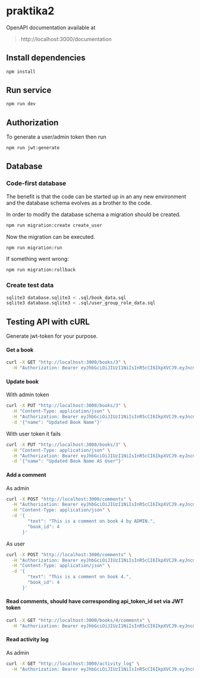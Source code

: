 # praktika2

OpenAPI documentation available at

> http://localhost:3000/documentation

## Install dependencies

```sh
npm install
```

## Run service

```sh
npm run dev
```

## Authorization

To generate a user/admin token then run

```sh
npm run jwt:generate
```

## Database

### Code-first database

The benefit is that the code can be started up in an any new environment and the database schema evolves as a brother to the code.

In order to modify the database schema a migration should be created.

```sh
npm run migration:create create_user
```

Now the migration can be executed.

```sh
npm run migration:run
```

If something went wrong:

```sh
npm run migration:rollback
```

### Create test data

```sh
sqlite3 database.sqlite3 < .sql/book_data.sql
sqlite3 database.sqlite3 < .sql/user_group_role_data.sql
```

## Testing API with cURL

Generate jwt-token for your purpose.

#### Get a book

```sh
curl -X GET "http://localhost:3000/books/3" \
  -H "Authorization: Bearer eyJhbGciOiJIUzI1NiIsInR5cCI6IkpXVCJ9.eyJncm91cF9pZCI6MSwiaWF0IjoxNzM5MDk2NzYyLCJleHAiOjE3NzA2NTQzNjJ9.-4xbAERgRravSNKORHwp2bsdwe69k0mJbQPdsTPm_Bs"
```

#### Update book

With admin token

```sh
curl -X PUT "http://localhost:3000/books/3" \
  -H "Content-Type: application/json" \
  -H "Authorization: Bearer eyJhbGciOiJIUzI1NiIsInR5cCI6IkpXVCJ9.eyJncm91cF9pZCI6MSwiaWF0IjoxNzM5MDk2NzYyLCJleHAiOjE3NzA2NTQzNjJ9.-4xbAERgRravSNKORHwp2bsdwe69k0mJbQPdsTPm_Bs" \
  -d '{"name": "Updated Book Name"}'
```

With user token it fails

```sh
curl -X PUT "http://localhost:3000/books/3" \
  -H "Content-Type: application/json" \
  -H "Authorization: Bearer eyJhbGciOiJIUzI1NiIsInR5cCI6IkpXVCJ9.eyJncm91cF9pZCI6MywiaWF0IjoxNzM5MDk2NzcyLCJleHAiOjE3NzA2NTQzNzJ9.EVnUYf-S25WPxu2MatKeRyLwmqoqnmh068btd0pCcEA" \
  -d '{"name": "Updated Book Name AS User"}'
```

#### Add a comment

As admin

```sh
curl -X POST "http://localhost:3000/comments" \
  -H "Authorization: Bearer eyJhbGciOiJIUzI1NiIsInR5cCI6IkpXVCJ9.eyJncm91cF9pZCI6MSwiaWF0IjoxNzM5MDk2NzYyLCJleHAiOjE3NzA2NTQzNjJ9.-4xbAERgRravSNKORHwp2bsdwe69k0mJbQPdsTPm_Bs" \
  -H "Content-Type: application/json" \
  -d '{
        "text": "This is a comment on book 4 by ADMIN.",
        "book_id": 4
      }'
```

As user

```sh
curl -X POST "http://localhost:3000/comments" \
  -H "Authorization: Bearer eyJhbGciOiJIUzI1NiIsInR5cCI6IkpXVCJ9.eyJncm91cF9pZCI6MywiaWF0IjoxNzM5MDk2NzcyLCJleHAiOjE3NzA2NTQzNzJ9.EVnUYf-S25WPxu2MatKeRyLwmqoqnmh068btd0pCcEA" \
  -H "Content-Type: application/json" \
  -d '{
        "text": "This is a comment on book 4.",
        "book_id": 4
      }'
```


#### Read comments, should have corresponding api_token_id set via JWT token

```sh
curl -X GET "http://localhost:3000/books/4/comments" \
  -H "Authorization: Bearer eyJhbGciOiJIUzI1NiIsInR5cCI6IkpXVCJ9.eyJncm91cF9pZCI6MywiaWF0IjoxNzM5MDk2NzcyLCJleHAiOjE3NzA2NTQzNzJ9.EVnUYf-S25WPxu2MatKeRyLwmqoqnmh068btd0pCcEA"
```

#### Read activity log

As admin

```sh
curl -X GET "http://localhost:3000/activity_log" \
  -H "Authorization: Bearer eyJhbGciOiJIUzI1NiIsInR5cCI6IkpXVCJ9.eyJncm91cF9pZCI6MSwiaWF0IjoxNzM5MDk2NzYyLCJleHAiOjE3NzA2NTQzNjJ9.-4xbAERgRravSNKORHwp2bsdwe69k0mJbQPdsTPm_Bs"
```